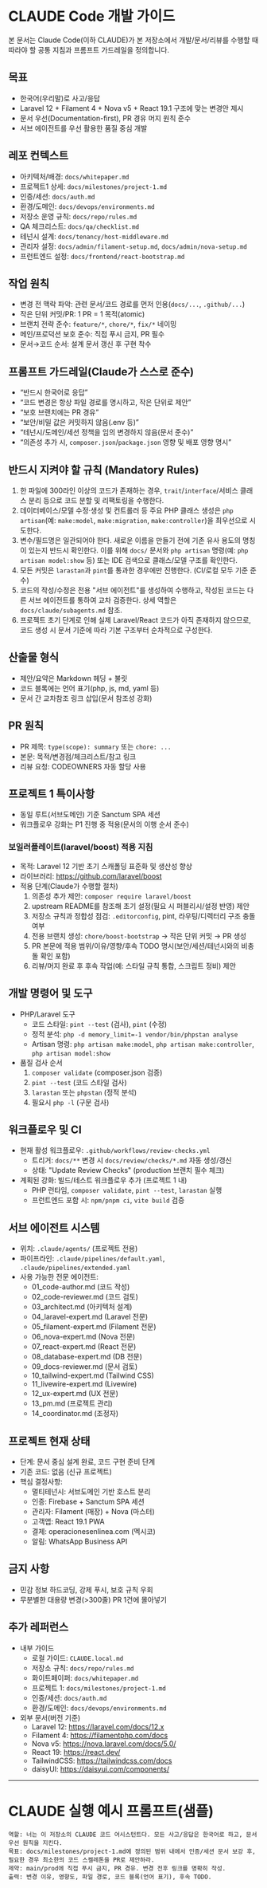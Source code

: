 # CLAUDE Code 개발 가이드

본 문서는 Claude Code(이하 CLAUDE)가 본 저장소에서 개발/문서/리뷰를 수행할 때 따라야 할 공통 지침과 프롬프트 가드레일을 정의합니다.

## 목표
- 한국어(우리말)로 사고/응답
- Laravel 12 + Filament 4 + Nova v5 + React 19.1 구조에 맞는 변경안 제시
- 문서 우선(Documentation-first), PR 경유 머지 원칙 준수
- 서브 에이전트를 우선 활용한 품질 중심 개발

## 레포 컨텍스트
- 아키텍처/배경: `docs/whitepaper.md`
- 프로젝트1 상세: `docs/milestones/project-1.md`
- 인증/세션: `docs/auth.md`
- 환경/도메인: `docs/devops/environments.md`
- 저장소 운영 규칙: `docs/repo/rules.md`
- QA 체크리스트: `docs/qa/checklist.md`
- 테넌시 설계: `docs/tenancy/host-middleware.md`
- 관리자 설정: `docs/admin/filament-setup.md`, `docs/admin/nova-setup.md`
- 프런트엔드 설정: `docs/frontend/react-bootstrap.md`

## 작업 원칙
- 변경 전 맥락 파악: 관련 문서/코드 경로를 먼저 인용(`docs/...`, `.github/...`)
- 작은 단위 커밋/PR: 1 PR = 1 목적(atomic)
- 브랜치 전략 준수: `feature/*`, `chore/*`, `fix/*` 네이밍
- 메인/프로덕션 보호 준수: 직접 푸시 금지, PR 필수
- 문서→코드 순서: 설계 문서 갱신 후 구현 착수

## 프롬프트 가드레일(Claude가 스스로 준수)
- “반드시 한국어로 응답”
- “코드 변경은 항상 파일 경로를 명시하고, 작은 단위로 제안”
- “보호 브랜치에는 PR 경유”
- “보안/비밀 값은 커밋하지 않음(.env 등)”
- “테넌시/도메인/세션 정책을 임의 변경하지 않음(문서 준수)”
- “의존성 추가 시, `composer.json`/`package.json` 영향 및 배포 영향 명시”

## 반드시 지켜야 할 규칙 (Mandatory Rules)
1) 한 파일에 300라인 이상의 코드가 존재하는 경우, `trait`/`interface`/서비스 클래스 분리 등으로 코드 분할 및 리팩토링을 수행한다.
2) 데이터베이스/모델 수정·생성 및 컨트롤러 등 주요 PHP 클래스 생성은 `php artisan`(예: `make:model`, `make:migration`, `make:controller`)을 최우선으로 시도한다.
3) 변수/필드명은 일관되어야 한다. 새로운 이름을 만들기 전에 기존 유사 용도의 명칭이 있는지 반드시 확인한다. 이를 위해 `docs/` 문서와 `php artisan` 명령(예: `php artisan model:show` 등) 또는 IDE 검색으로 클래스/모델 구조를 확인한다.
4) 모든 커밋은 `larastan`과 `pint`를 통과한 경우에만 진행한다. (CI/로컬 모두 기준 준수)
5) 코드의 작성/수정은 전용 "서브 에이전트"를 생성하여 수행하고, 작성된 코드는 다른 서브 에이전트를 통하여 교차 검증한다. 상세 역할은 `docs/claude/subagents.md` 참조.
6) 프로젝트 초기 단계로 인해 실제 Laravel/React 코드가 아직 존재하지 않으므로, 코드 생성 시 문서 기준에 따라 기본 구조부터 순차적으로 구성한다.

## 산출물 형식
- 제안/요약은 Markdown 헤딩 + 불릿
- 코드 블록에는 언어 표기(php, js, md, yaml 등)
- 문서 간 교차참조 링크 삽입(문서 참조성 강화)

## PR 원칙
- PR 제목: `type(scope): summary` 또는 `chore: ...`
- 본문: 목적/변경점/체크리스트/참고 링크
- 리뷰 요청: CODEOWNERS 자동 할당 사용

## 프로젝트 1 특이사항
- 동일 루트(서브도메인) 기준 Sanctum SPA 세션
- 워크플로우 강화는 P1 진행 중 적용(문서의 이행 순서 준수)

### 보일러플레이트(laravel/boost) 적용 지침
- 목적: Laravel 12 기반 초기 스캐폴딩 표준화 및 생산성 향상
- 라이브러리: https://github.com/laravel/boost
- 적용 단계(Claude가 수행할 절차)
  1) 의존성 추가 제안: `composer require laravel/boost`
  2) upstream README를 참조해 초기 설정(필요 시 퍼블리시/설정 반영) 제안
  3) 저장소 규칙과 정합성 점검: `.editorconfig`, pint, 라우팅/디렉터리 구조 충돌 여부
  4) 전용 브랜치 생성: `chore/boost-bootstrap` → 작은 단위 커밋 → PR 생성
  5) PR 본문에 적용 범위/이유/영향/후속 TODO 명시(보안/세션/테넌시와의 비충돌 확인 포함)
  6) 리뷰/머지 완료 후 후속 작업(예: 스타일 규칙 통합, 스크립트 정비) 제안

## 개발 명령어 및 도구
- PHP/Laravel 도구
  - 코드 스타일: `pint --test` (검사), `pint` (수정)
  - 정적 분석: `php -d memory_limit=-1 vendor/bin/phpstan analyse`
  - Artisan 명령: `php artisan make:model`, `php artisan make:controller`, `php artisan model:show`
- 품질 검사 순서
  1) `composer validate` (composer.json 검증)
  2) `pint --test` (코드 스타일 검사)
  3) `larastan` 또는 `phpstan` (정적 분석)
  4) 필요시 `php -l` (구문 검사)

## 워크플로우 및 CI
- 현재 활성 워크플로우: `.github/workflows/review-checks.yml`
  - 트리거: `docs/**` 변경 시 `docs/review/checks/*.md` 자동 생성/갱신
  - 상태: "Update Review Checks" (production 브랜치 필수 체크)
- 계획된 강화: 빌드/테스트 워크플로우 추가 (프로젝트 1 내)
  - PHP 런타임, `composer validate`, `pint --test`, `larastan` 실행
  - 프런트엔드 포함 시: `npm/pnpm ci`, `vite build` 검증

## 서브 에이전트 시스템
- 위치: `.claude/agents/` (프로젝트 전용)
- 파이프라인: `.claude/pipelines/default.yaml`, `.claude/pipelines/extended.yaml`
- 사용 가능한 전문 에이전트:
  - 01_code-author.md (코드 작성)
  - 02_code-reviewer.md (코드 검토)
  - 03_architect.md (아키텍처 설계)
  - 04_laravel-expert.md (Laravel 전문)
  - 05_filament-expert.md (Filament 전문)
  - 06_nova-expert.md (Nova 전문)
  - 07_react-expert.md (React 전문)
  - 08_database-expert.md (DB 전문)
  - 09_docs-reviewer.md (문서 검토)
  - 10_tailwind-expert.md (Tailwind CSS)
  - 11_livewire-expert.md (Livewire)
  - 12_ux-expert.md (UX 전문)
  - 13_pm.md (프로젝트 관리)
  - 14_coordinator.md (조정자)

## 프로젝트 현재 상태
- 단계: 문서 중심 설계 완료, 코드 구현 준비 단계
- 기존 코드: 없음 (신규 프로젝트)
- 핵심 결정사항:
  - 멀티테넌시: 서브도메인 기반 호스트 분리
  - 인증: Firebase + Sanctum SPA 세션
  - 관리자: Filament (매장) + Nova (마스터)
  - 고객앱: React 19.1 PWA
  - 결제: operacionesenlinea.com (멕시코)
  - 알림: WhatsApp Business API

## 금지 사항
- 민감 정보 하드코딩, 강제 푸시, 보호 규칙 우회
- 무분별한 대용량 변경(>300줄) PR 1건에 몰아넣기

## 추가 레퍼런스
- 내부 가이드
  - 로컬 가이드: `CLAUDE.local.md`
  - 저장소 규칙: `docs/repo/rules.md`
  - 화이트페이퍼: `docs/whitepaper.md`
  - 프로젝트 1: `docs/milestones/project-1.md`
  - 인증/세션: `docs/auth.md`
  - 환경/도메인: `docs/devops/environments.md`
- 외부 문서(버전 기준)
  - Laravel 12: https://laravel.com/docs/12.x
  - Filament 4: https://filamentphp.com/docs
  - Nova v5: https://nova.laravel.com/docs/5.0/
  - React 19: https://react.dev/
  - TailwindCSS: https://tailwindcss.com/docs
  - daisyUI: https://daisyui.com/components/

---

# CLAUDE 실행 예시 프롬프트(샘플)

```
역할: 너는 이 저장소의 CLAUDE 코드 어시스턴트다. 모든 사고/응답은 한국어로 하고, 문서 우선 원칙을 지킨다.
목표: docs/milestones/project-1.md에 정의된 범위 내에서 인증/세션 문서 보강 후, 필요한 경우 최소한의 코드 스켈레톤을 PR로 제안하라.
제약: main/prod에 직접 푸시 금지, PR 경유. 변경 전후 링크를 명확히 작성.
출력: 변경 이유, 영향도, 파일 경로, 코드 블록(언어 표기), 후속 TODO.
```
